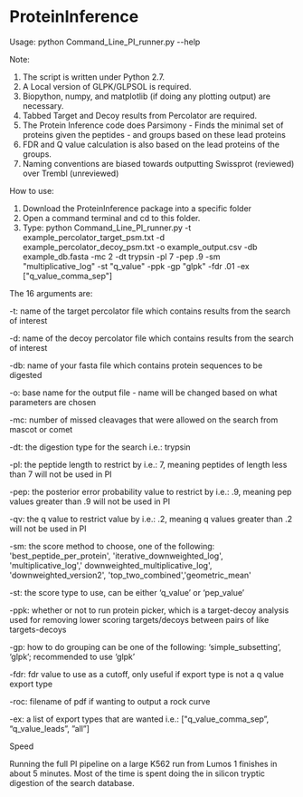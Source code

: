 # ProteinInference

Usage: python Command_Line_PI_runner.py --help


Note:

1. The script is written under Python 2.7.
2. A Local version of GLPK/GLPSOL is required.
3. Biopython, numpy, and matplotlib (if doing any plotting output) are necessary.
4. Tabbed Target and Decoy results from Percolator are required.
5. The Protein Inference code does Parsimony - Finds the minimal set of proteins given the peptides - and groups based on these lead proteins
6. FDR and Q value calculation is also based on the lead proteins of the groups.
7. Naming conventions are biased towards outputting Swissprot (reviewed) over Trembl (unreviewed)

How to use:

1. Download the ProteinInference package into a specific folder
2. Open a command terminal and cd to this folder.
3. Type: python Command_Line_PI_runner.py  -t example_percolator_target_psm.txt -d example_percolator_decoy_psm.txt -o example_output.csv -db example_db.fasta -mc 2 -dt trypsin -pl 7 -pep .9 -sm "multiplicative_log" -st "q_value" -ppk -gp "glpk" -fdr .01 -ex ["q_value_comma_sep"]

The 16 arguments are:

-t: name of the target percolator file which contains results from the search of interest

-d: name of the decoy percolator file which contains results from the search of interest

-db: name of your fasta file which contains protein sequences to be digested

-o: base name for the output file - name will be changed based on what parameters are chosen

-mc: number of missed cleavages that were allowed on the search from mascot or comet

-dt: the digestion type for the search i.e.: trypsin

-pl: the peptide length to restrict by i.e.: 7, meaning peptides of length less than 7 will not be used in PI

-pep: the posterior error probability value to restrict by i.e.: .9, meaning pep values greater than .9 will not be used in PI

-qv: the q value to restrict value by i.e.: .2, meaning q values greater than .2 will not be used in PI

-sm: the score method to choose, one of the following: 'best_peptide_per_protein', 'iterative_downweighted_log', 'multiplicative_log',' downweighted_multiplicative_log', 'downweighted_version2', 'top_two_combined','geometric_mean'

-st: the score type to use, can be either ‘q_value’ or ‘pep_value’

-ppk: whether or not to run protein picker, which is a target-decoy analysis used for removing lower scoring targets/decoys between pairs of like targets-decoys

-gp: how to do grouping can be one of the following: ‘simple_subsetting’, ‘glpk’; recommended to use ‘glpk’

-fdr: fdr value to use as a cutoff, only useful if export type is not a q value export type

-roc: filename of pdf if wanting to output a rock curve

-ex: a list of export types that are wanted i.e.: ["q_value_comma_sep”, “q_value_leads”, ”all”]

Speed

Running the full PI pipeline on a large K562 run from Lumos 1 finishes in about 5 minutes. Most of the time is spent doing the in silicon tryptic digestion of the search database.
